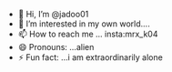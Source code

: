 - 👋 Hi, I’m @jadoo01
- 👀 I’m interested in my own world....
- 📫 How to reach me ... insta:mrx_k04
- 😄 Pronouns: ...alien
- ⚡ Fun fact: ...i am extraordinarily alone

<!---
jadoo01/jadoo01 is a ✨ special ✨ repository because its `README.md` (this file) appears on your GitHub profile.
You can click the Preview link to take a look at your changes.
--->
